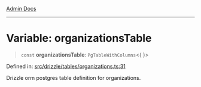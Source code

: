 [Admin Docs](/)

***

# Variable: organizationsTable

> `const` **organizationsTable**: `PgTableWithColumns`\<\{ \}\>

Defined in: [src/drizzle/tables/organizations.ts:31](https://github.com/PalisadoesFoundation/talawa-api/blob/a4f57b3a64e82c74809b195eb7bde9c04b2a5e89/src/drizzle/tables/organizations.ts#L31)

Drizzle orm postgres table definition for organizations.
